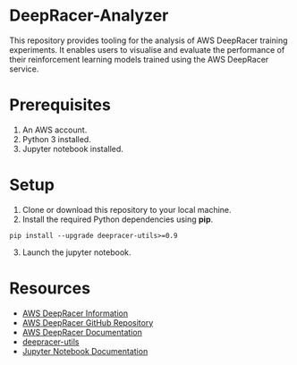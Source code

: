 # DeepRacer-Analyzer

This repository provides tooling for the analysis of AWS DeepRacer training experiments. It enables users to visualise and evaluate the performance of their reinforcement learning models trained using the AWS DeepRacer service.

# Prerequisites
1. An AWS account.
2. Python 3 installed.
3. Jupyter notebook installed.

# Setup

1. Clone or download this repository to your local machine.
2. Install the required Python dependencies using **pip**.
```
pip install --upgrade deepracer-utils>=0.9
```
3. Launch the jupyter notebook.

# Resources
* [AWS DeepRacer Information](https://aws.amazon.com/deepracer/)
* [AWS DeepRacer GitHub Repository](https://github.com/aws-deepracer-community/deepracer-analysis)
* [AWS DeepRacer Documentation](https://docs.aws.amazon.com/deepracer/latest/developerguide/what-is-deepracer.html)
* [deepracer-utils](https://pypi.org/project/deepracer-utils/)
* [Jupyter Notebook Documentation](https://jupyter-notebook.readthedocs.io/en/stable/)






